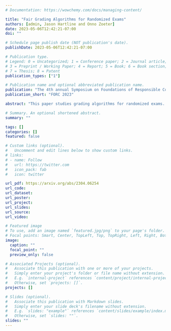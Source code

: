 ```yaml
---
# Documentation: https://wowchemy.com/docs/managing-content/

title: "Fair Grading Algorithms for Randomized Exams"
authors: [admin, Jason Hartline and Onno Zoeter]
date: 2023-05-06T12:42:21-07:00
doi: ""

# Schedule page publish date (NOT publication's date).
publishDate: 2023-05-06T12:42:21-07:00

# Publication type.
# Legend: 0 = Uncategorized; 1 = Conference paper; 2 = Journal article;
# 3 = Preprint / Working Paper; 4 = Report; 5 = Book; 6 = Book section;
# 7 = Thesis; 8 = Patent
publication_types: ["1"]

# Publication name and optional abbreviated publication name.
publication: "The 4th annual Symposium on Foundations of Responsible Computing"
publication_short: "FORC 2023"

abstract: "This paper studies grading algorithms for randomized exams. In a randomized exam, each student is asked a small number of random questions from a large question bank. The predominant grading rule is simple averaging, i.e., calculating grades by averaging scores on the questions each student is asked, which is fair ex-ante, over the randomized questions, but not fair ex-post, on the realized questions. The fair grading problem is to estimate the average grade of each student on the full question bank. The maximum-likelihood estimator for the Bradley-Terry-Luce model on the bipartite student-question graph is shown to be consistent with high probability when the number of questions asked to each student is at least the cubed-logarithm of the number of students. In an empirical study on exam data and in simulations, our algorithm based on the maximum-likelihood estimator significantly outperforms simple averaging in prediction accuracy and ex-post fairness even with a small class and exam size."

# Summary. An optional shortened abstract.
summary: ""

tags: []
categories: []
featured: false

# Custom links (optional).
#   Uncomment and edit lines below to show custom links.
# links:
# - name: Follow
#   url: https://twitter.com
#   icon_pack: fab
#   icon: twitter

url_pdf: https://arxiv.org/abs/2304.06254
url_code:
url_dataset:
url_poster:
url_project:
url_slides:
url_source:
url_video:

# Featured image
# To use, add an image named `featured.jpg/png` to your page's folder. 
# Focal points: Smart, Center, TopLeft, Top, TopRight, Left, Right, BottomLeft, Bottom, BottomRight.
image:
  caption: ""
  focal_point: ""
  preview_only: false

# Associated Projects (optional).
#   Associate this publication with one or more of your projects.
#   Simply enter your project's folder or file name without extension.
#   E.g. `internal-project` references `content/project/internal-project/index.md`.
#   Otherwise, set `projects: []`.
projects: []

# Slides (optional).
#   Associate this publication with Markdown slides.
#   Simply enter your slide deck's filename without extension.
#   E.g. `slides: "example"` references `content/slides/example/index.md`.
#   Otherwise, set `slides: ""`.
slides: ""
---
```

